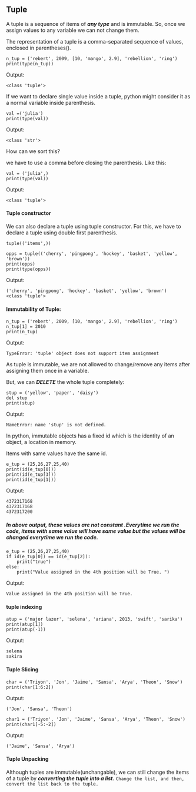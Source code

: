 <h2> Tuple </h2>

A tuple is a sequence of items of ***any type*** and is immutable. So, once we assign values to any variable we can not change them.

The representation of a tuple is a comma-separated sequence of values, enclosed in parentheses(). 
```
n_tup = ('rebert', 2009, [10, 'mango', 2.9], 'rebellion', 'ring')
print(type(n_tup))
```
Output:
```
<class 'tuple'>
```
If we want to declare single value inside a tuple, python might consider it as a normal variable inside parenthesis.
```
val =('julia')
print(type(val))
```
Output:
```
<class 'str'>
```
 How can we sort this?

we have to use a comma before closing the parenthesis. Like this:
```
val = ('julia',)
print(type(val))
```
Output:
```
<class 'tuple'>
```
<h4>Tuple constructor </h4>
We can also declare a tuple using tuple constructor.
For this, we have to declare a tuple using double first parenthesis.

``` tuple(('items',)) ```
```
opps = tuple(('cherry', 'pingpong', 'hockey', 'basket', 'yellow', 'brown'))
print(opps)
print(type(opps))
```
Output:
```
('cherry', 'pingpong', 'hockey', 'basket', 'yellow', 'brown')
<class 'tuple'>
```
<h4>Immutability of Tuple: </h4>

```
n_tup = ('rebert', 2009, [10, 'mango', 2.9], 'rebellion', 'ring')
n_tup[1] = 2010
print(n_tup)
```
Output:
```
TypeError: 'tuple' object does not support item assignment
```
As tuple is immutable, we are not allowed to change/remove any items after assigning them once in a variable.

But, we can ***DELETE*** the whole tuple completely:
```
stup = ('yellow', 'paper', 'daisy')
del stup 
print(stup)
```
Output:
```
NameError: name 'stup' is not defined.
```
In python, immutable objects has a fixed id which is the identity of an object, a location​ in ​memory​.

Items with same values have the same id.
```
e_tup = (25,26,27,25,40)
print(id(e_tup[0]))
print(id(e_tup[3]))
print(id(e_tup[1]))
```
Output:
```
4372317168
4372317168
4372317200
```
<h5>In above output, these values are not constant .Everytime we run the code, items with same value will have same value but the values will be changed everytime we run the code. </h5>

```
e_tup = (25,26,27,25,40)
if id(e_tup[0]) == id(e_tup[2]):
    print("true")
else:
    print("Value assigned in the 4th position will be True. ")
```
Output:
```
Value assigned in the 4th position will be True.
```
<h4>tuple indexing</h4>

```
atup = ('major lazer', 'selena', 'ariana', 2013, 'swift', 'sarika')
print(atup[1])
print(atup(-1))
```
Output:
```
selena
sakira
```
<h4>  Tuple Slicing </h4>

```
char = ('Triyon', 'Jon', 'Jaime', 'Sansa', 'Arya', 'Theon', 'Snow')
print(char[1:6:2])
```
Output:
```
('Jon', 'Sansa', 'Theon')
```
```
char1 = ('Triyon', 'Jon', 'Jaime', 'Sansa', 'Arya', 'Theon', 'Snow')
print(char1[-5:-2])
```
Output:
```
('Jaime', 'Sansa', 'Arya')
```
<h4> Tuple Unpacking </h4>

Although tuples are immutable(unchangable), we can still change the items of a tuple by ***converting the tuple into a list.***
```Change the list, and then, convert the list back to the tuple.```
